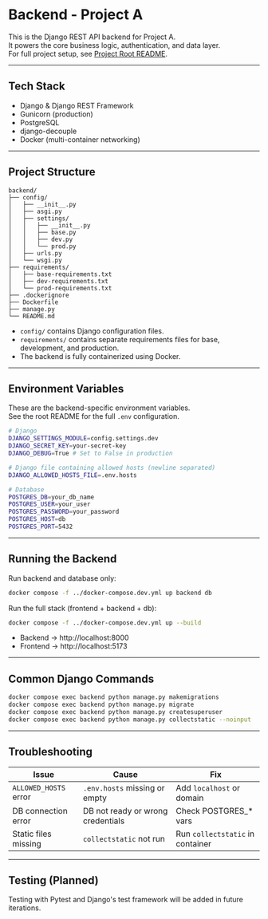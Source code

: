 # Backend - Project A

This is the Django REST API backend for Project A.  
It powers the core business logic, authentication, and data layer.  
For full project setup, see [Project Root README](../README.md).

---

## Tech Stack
- Django & Django REST Framework
- Gunicorn (production)
- PostgreSQL
- django-decouple
- Docker (multi-container networking)

---

## Project Structure

```
backend/
├── config/
│   ├── __init__.py
│   ├── asgi.py
│   ├── settings/
│   │   ├── __init__.py
│   │   ├── base.py
│   │   ├── dev.py
│   │   └── prod.py
│   ├── urls.py
│   └── wsgi.py
├── requirements/
│   ├── base-requirements.txt
│   ├── dev-requirements.txt
│   └── prod-requirements.txt
├── .dockerignore
├── Dockerfile
├── manage.py
└── README.md
```

- `config/` contains Django configuration files.
- `requirements/` contains separate requirements files for base, development, and production.
- The backend is fully containerized using Docker.

---

## Environment Variables

These are the backend-specific environment variables.  
See the root README for the full `.env` configuration.

```bash
# Django
DJANGO_SETTINGS_MODULE=config.settings.dev
DJANGO_SECRET_KEY=your-secret-key
DJANGO_DEBUG=True # Set to False in production

# Django file containing allowed hosts (newline separated)
DJANGO_ALLOWED_HOSTS_FILE=.env.hosts

# Database
POSTGRES_DB=your_db_name
POSTGRES_USER=your_user
POSTGRES_PASSWORD=your_password
POSTGRES_HOST=db
POSTGRES_PORT=5432
```

---

## Running the Backend

Run backend and database only:

```bash
docker compose -f ../docker-compose.dev.yml up backend db
```

Run the full stack (frontend + backend + db):

```bash
docker compose -f ../docker-compose.dev.yml up --build
```

- Backend → http://localhost:8000  
- Frontend → http://localhost:5173

---

## Common Django Commands

```bash
docker compose exec backend python manage.py makemigrations
docker compose exec backend python manage.py migrate
docker compose exec backend python manage.py createsuperuser
docker compose exec backend python manage.py collectstatic --noinput
```

---

## Troubleshooting

| Issue                     | Cause                             | Fix                                                       |
|---------------------------|------------------------------------|------------------------------------------------------------|
| `ALLOWED_HOSTS` error     | `.env.hosts` missing or empty     | Add `localhost` or domain                                  |
| DB connection error       | DB not ready or wrong credentials | Check POSTGRES_* vars                                      |
| Static files missing      | `collectstatic` not run           | Run `collectstatic` in container                            |

---

## Testing (Planned)

Testing with Pytest and Django's test framework will be added in future iterations.